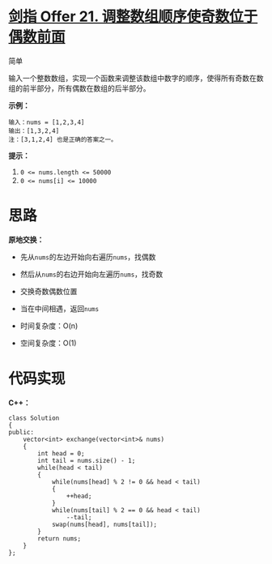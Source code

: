 # [剑指 Offer 21. 调整数组顺序使奇数位于偶数前面](https://leetcode.cn/problems/diao-zheng-shu-zu-shun-xu-shi-qi-shu-wei-yu-ou-shu-qian-mian-lcof/)

简单



输入一个整数数组，实现一个函数来调整该数组中数字的顺序，使得所有奇数在数组的前半部分，所有偶数在数组的后半部分。

 

**示例：**

```
输入：nums = [1,2,3,4]
输出：[1,3,2,4] 
注：[3,1,2,4] 也是正确的答案之一。
```

 

**提示：**

1. `0 <= nums.length <= 50000`
2. `0 <= nums[i] <= 10000`



# 思路

**原地交换：**

- 先从`nums`的左边开始向右遍历`nums`，找偶数
- 然后从`nums`的右边开始向左遍历`nums`，找奇数
- 交换奇数偶数位置
- 当在中间相遇，返回`nums`

- 时间复杂度：O(n)
- 空间复杂度：O(1)



# 代码实现

**C++：**

```
class Solution
{
public:
    vector<int> exchange(vector<int>& nums)
    {
        int head = 0;
        int tail = nums.size() - 1;
        while(head < tail)
        {
            while(nums[head] % 2 != 0 && head < tail)
            {
                ++head;
            }
            while(nums[tail] % 2 == 0 && head < tail)
                --tail;
            swap(nums[head], nums[tail]);
        }
        return nums;
    }
};
```

